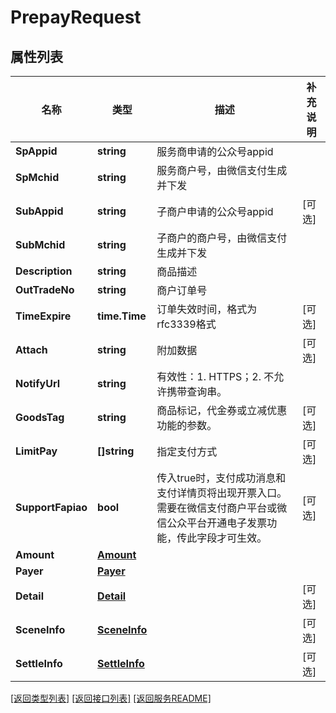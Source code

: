 # PrepayRequest

## 属性列表

名称 | 类型 | 描述 | 补充说明
------------ | ------------- | ------------- | -------------
**SpAppid** | **string** | 服务商申请的公众号appid  | 
**SpMchid** | **string** | 服务商户号，由微信支付生成并下发  | 
**SubAppid** | **string** | 子商户申请的公众号appid  | [可选] 
**SubMchid** | **string** | 子商户的商户号，由微信支付生成并下发  | 
**Description** | **string** | 商品描述  | 
**OutTradeNo** | **string** | 商户订单号  | 
**TimeExpire** | **time.Time** | 订单失效时间，格式为rfc3339格式 | [可选] 
**Attach** | **string** | 附加数据  | [可选] 
**NotifyUrl** | **string** | 有效性：1. HTTPS；2. 不允许携带查询串。  | 
**GoodsTag** | **string** | 商品标记，代金券或立减优惠功能的参数。  | [可选] 
**LimitPay** | **[]string** | 指定支付方式  | [可选] 
**SupportFapiao** | **bool** | 传入true时，支付成功消息和支付详情页将出现开票入口。需要在微信支付商户平台或微信公众平台开通电子发票功能，传此字段才可生效。  | [可选] 
**Amount** | [**Amount**](Amount.md) |  | 
**Payer** | [**Payer**](Payer.md) |  | 
**Detail** | [**Detail**](Detail.md) |  | [可选] 
**SceneInfo** | [**SceneInfo**](SceneInfo.md) |  | [可选] 
**SettleInfo** | [**SettleInfo**](SettleInfo.md) |  | [可选] 

[\[返回类型列表\]](README.md#类型列表)
[\[返回接口列表\]](README.md#接口列表)
[\[返回服务README\]](README.md)


